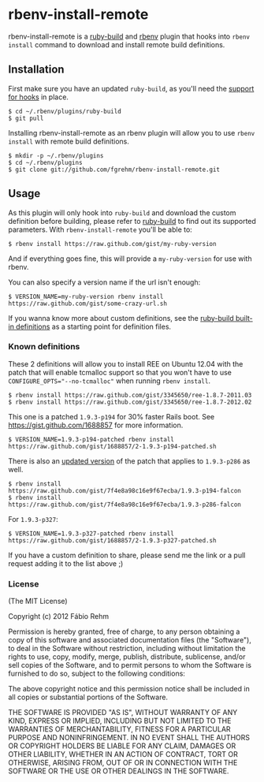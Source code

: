 # rbenv-install-remote

rbenv-install-remote is a [ruby-build](https://github.com/sstephenson/ruby-build)
and [rbenv](https://github.com/sstephenson/rbenv) plugin that hooks into
`rbenv install` command to download and install remote build definitions.

## Installation

First make sure you have an updated `ruby-build`, as you'll need the
[support for hooks](https://github.com/sstephenson/ruby-build/commit/cb2a79f1119daf6cbb030d76f66e9bd04581ccc2)
in place.

    $ cd ~/.rbenv/plugins/ruby-build
    $ git pull

Installing rbenv-install-remote as an rbenv plugin will allow you to use
`rbenv install` with remote build definitions.

    $ mkdir -p ~/.rbenv/plugins
    $ cd ~/.rbenv/plugins
    $ git clone git://github.com/fgrehm/rbenv-install-remote.git

## Usage

As this plugin will only hook into `ruby-build` and download the custom definition
before building, please refer to [ruby-build](https://github.com/sstephenson/ruby-build)
to find out its supported parameters. With `rbenv-install-remote` you'll be able
to:

    $ rbenv install https://raw.github.com/gist/my-ruby-version

And if everything goes fine, this will provide a `my-ruby-version` for use
with rbenv.

You can also specify a version name if the url isn't enough:

    $ VERSION_NAME=my-ruby-version rbenv install https://raw.github.com/gist/some-crazy-url.sh

If you wanna know more about custom definitions, see the [ruby-build built-in
definitions](https://github.com/sstephenson/ruby-build/tree/master/share/ruby-build)
as a starting point for definition files.

### Known definitions

These 2 definitions will allow you to install REE on Ubuntu 12.04 with the patch
that will enable tcmalloc support so that you won't have to use
`CONFIGURE_OPTS="--no-tcmalloc"` when running `rbenv install`.

```terminal
$ rbenv install https://raw.github.com/gist/3345650/ree-1.8.7-2011.03
$ rbenv install https://raw.github.com/gist/3345650/ree-1.8.7-2012.02
```

This one is a patched `1.9.3-p194` for 30% faster Rails boot. See
https://gist.github.com/1688857 for more information.

```terminal
$ VERSION_NAME=1.9.3-p194-patched rbenv install https://raw.github.com/gist/1688857/2-1.9.3-p194-patched.sh
```

There is also an [updated version](https://gist.github.com/2593385) of the patch
that applies to `1.9.3-p286` as well.

```terminal
$ rbenv install https://raw.github.com/gist/7f4e8a98c16e9f67ecba/1.9.3-p194-falcon
$ rbenv install https://raw.github.com/gist/7f4e8a98c16e9f67ecba/1.9.3-p286-falcon
```

For `1.9.3-p327`:

```terminal
$ VERSION_NAME=1.9.3-p327-patched rbenv install https://raw.github.com/gist/1688857/2-1.9.3-p327-patched.sh
```

If you have a custom definition to share, please send me the link or a pull request
adding it to the list above ;)

### License

(The MIT License)

Copyright (c) 2012 Fábio Rehm

Permission is hereby granted, free of charge, to any person obtaining
a copy of this software and associated documentation files (the
"Software"), to deal in the Software without restriction, including
without limitation the rights to use, copy, modify, merge, publish,
distribute, sublicense, and/or sell copies of the Software, and to
permit persons to whom the Software is furnished to do so, subject to
the following conditions:

The above copyright notice and this permission notice shall be
included in all copies or substantial portions of the Software.

THE SOFTWARE IS PROVIDED "AS IS", WITHOUT WARRANTY OF ANY KIND,
EXPRESS OR IMPLIED, INCLUDING BUT NOT LIMITED TO THE WARRANTIES OF
MERCHANTABILITY, FITNESS FOR A PARTICULAR PURPOSE AND
NONINFRINGEMENT. IN NO EVENT SHALL THE AUTHORS OR COPYRIGHT HOLDERS BE
LIABLE FOR ANY CLAIM, DAMAGES OR OTHER LIABILITY, WHETHER IN AN ACTION
OF CONTRACT, TORT OR OTHERWISE, ARISING FROM, OUT OF OR IN CONNECTION
WITH THE SOFTWARE OR THE USE OR OTHER DEALINGS IN THE SOFTWARE.
